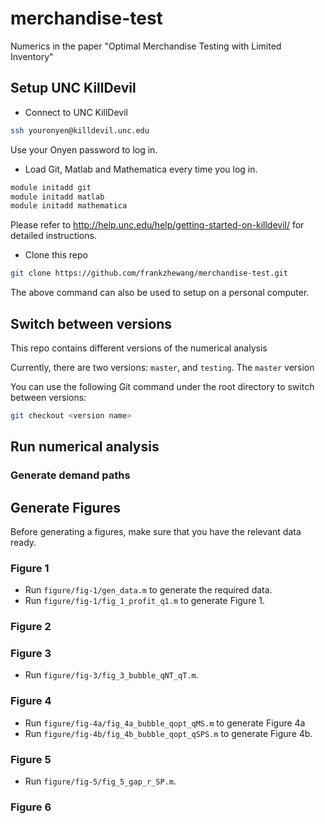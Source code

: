# merchandise-test
Numerics in the paper "Optimal Merchandise Testing with Limited Inventory"

## Setup UNC KillDevil

- Connect to UNC KillDevil
```bash
ssh youronyen@killdevil.unc.edu
```
Use your Onyen password to log in.

- Load Git, Matlab and Mathematica every time you log in.
```bash
module initadd git
module initadd matlab
module initadd mathematica 
```
Please refer to http://help.unc.edu/help/getting-started-on-killdevil/ for detailed instructions.

- Clone this repo
```bash
git clone https://github.com/frankzhewang/merchandise-test.git
```
The above command can also be used to setup on a personal computer.

## Switch between versions
This repo contains different versions of the numerical analysis

Currently, there are two versions: `master`, and `testing`. The `master` version

You can use the following Git command under the root directory to switch between versions:
```bash
git checkout <version name>
```
## Run numerical analysis

### Generate demand paths

## Generate Figures

Before generating a figures, make sure that you have the relevant data ready.

### Figure 1

- Run ```figure/fig-1/gen_data.m``` to generate the required data.
- Run ```figure/fig-1/fig_1_profit_q1.m``` to generate Figure 1.

### Figure 2

### Figure 3

- Run ```figure/fig-3/fig_3_bubble_qNT_qT.m```.

### Figure 4

- Run ```figure/fig-4a/fig_4a_bubble_qopt_qMS.m``` to generate Figure 4a
- Run ```figure/fig-4b/fig_4b_bubble_qopt_qSPS.m``` to generate Figure 4b.

### Figure 5

- Run ```figure/fig-5/fig_5_gap_r_SP.m```.

### Figure 6
